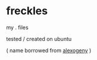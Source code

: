 # freckles
my . files

tested / created on ubuntu

( name borrowed from [alexogeny](https://github.com/alexogeny) )